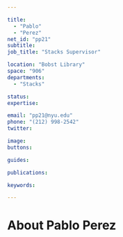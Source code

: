 ```yaml
---

title:
  - "Pablo"
  - "Perez"
net_id: "pp21"
subtitle: 
job_title: "Stacks Supervisor"

location: "Bobst Library"
space: "906"
departments:
  - "Stacks"

status: 
expertise:

email: "pp21@nyu.edu"
phone: "(212) 998-2542"
twitter: 

image: 
buttons:

guides:

publications:

keywords:

---
```


# About Pablo Perez


